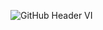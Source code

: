 ![GitHub Header VI](https://github.com/pouyakary/pouyakary/assets/2157285/e01f5fa8-6b57-4d32-aa20-ca74c65156ca)

